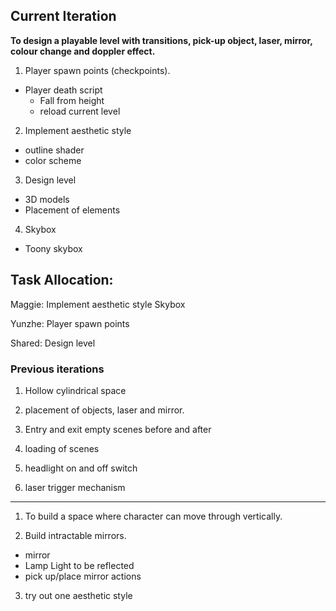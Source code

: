 ## Current Iteration
**To design a playable level with transitions, pick-up object, laser, mirror, colour change and doppler effect.**

1. Player spawn points (checkpoints). 
- Player death script
	- Fall from height
	- reload current level 

2. Implement aesthetic style
- outline shader
- color scheme

3. Design level
- 3D models
- Placement of elements

4. Skybox
- Toony skybox



## Task Allocation:

Maggie:
  Implement aesthetic style
  Skybox

Yunzhe:
  Player spawn points
  

  
Shared:
  Design level
  
 
 
  ### Previous iterations
  
  1. Hollow cylindrical space

2. placement of objects, laser and mirror.

3. Entry and exit
empty scenes before and after

4. loading of scenes

5. headlight on and off switch

6. laser trigger mechanism

_________________________________________

1. To build a space where character can move through vertically.

2. Build intractable mirrors.
- mirror
- Lamp Light to be reflected
- pick up/place mirror actions

3. try out one aesthetic style 


